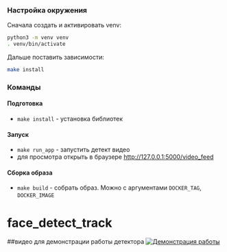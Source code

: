 ### Настройка окружения

Сначала создать и активировать venv:

```bash
python3 -m venv venv
. venv/bin/activate
```

Дальше поставить зависимости:

```bash
make install
```
### Команды

#### Подготовка
* `make install` - установка библиотек

#### Запуск
* `make run_app` - запустить детект видео
* для просмотра открыть в браузере http://127.0.0.1:5000/video_feed

#### Сборка образа
* `make build` - собрать образ. Можно с аргументами `DOCKER_TAG`, `DOCKER_IMAGE`
# face_detect_track


##видео для демонстрации работы детектора
[![Демонстрация работы](https://img.youtube.com/vi/SX_3p-AKz1o/0.jpg)](https://youtube.com/shorts/SX_3p-AKz1o)
